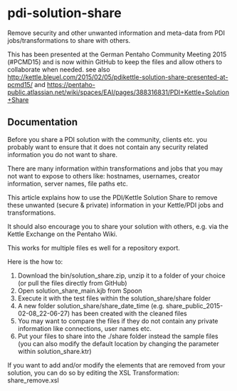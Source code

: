 # pdi-solution-share
Remove security and other unwanted information and meta-data from PDI jobs/transformations to share with others.

This has been presented at the German Pentaho Community Meeting 2015 (#PCMD15) and is now within GitHub to keep the files and allow others to collaborate when needed.
see also http://kettle.bleuel.com/2015/02/05/pdikettle-solution-share-presented-at-pcmd15/ and https://pentaho-public.atlassian.net/wiki/spaces/EAI/pages/388316831/PDI+Kettle+Solution+Share

## Documentation

Before you share a PDI solution with the community, clients etc. you probably want to ensure that it does not contain any security related information you do not want to share.

There are many information within transformations and jobs that you may not want to expose to others like: hostnames, usernames, creator information, server names, file paths etc.

This article explains how to use the PDI/Kettle Solution Share to remove these unwanted (secure & private) information in your Kettle/PDI jobs and transformations.

It should also encourage you to share your solution with others, e.g. via the Kettle Exchange on the Pentaho Wiki.

This works for multiple files es well for a repository export.

Here is the how to:

1. Download the bin/solution_share.zip, unzip it to a folder of your choice (or pull the files directly from GitHub)
2. Open solution_share_main.kjb from Spoon
3. Execute it with the test files within the solution_share/share folder
4. A new folder solution_share/share_date_time (e.g. share_public_2015-02-08_22-06-27) has been created with the cleaned files
5. You may want to compare the files if they do not contain any private information like connections, user names etc.
6. Put your files to share into the ./share folder instead the sample files (you can also modify the default location by changing the parameter within solution_share.ktr)

If you want to add and/or modify the elements that are removed from your solution, you can do so by editing the XSL Transformation: share_remove.xsl

